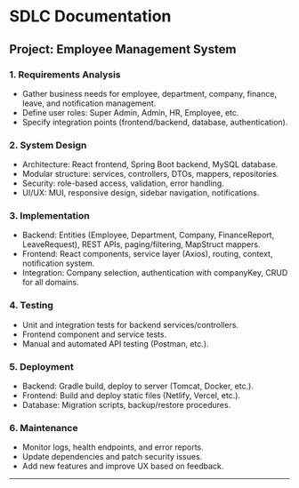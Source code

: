 # SDLC Documentation

## Project: Employee Management System

### 1. Requirements Analysis
- Gather business needs for employee, department, company, finance, leave, and notification management.
- Define user roles: Super Admin, Admin, HR, Employee, etc.
- Specify integration points (frontend/backend, database, authentication).

### 2. System Design
- Architecture: React frontend, Spring Boot backend, MySQL database.
- Modular structure: services, controllers, DTOs, mappers, repositories.
- Security: role-based access, validation, error handling.
- UI/UX: MUI, responsive design, sidebar navigation, notifications.

### 3. Implementation
- Backend: Entities (Employee, Department, Company, FinanceReport, LeaveRequest), REST APIs, paging/filtering, MapStruct mappers.
- Frontend: React components, service layer (Axios), routing, context, notification system.
- Integration: Company selection, authentication with companyKey, CRUD for all domains.

### 4. Testing
- Unit and integration tests for backend services/controllers.
- Frontend component and service tests.
- Manual and automated API testing (Postman, etc.).

### 5. Deployment
- Backend: Gradle build, deploy to server (Tomcat, Docker, etc.).
- Frontend: Build and deploy static files (Netlify, Vercel, etc.).
- Database: Migration scripts, backup/restore procedures.

### 6. Maintenance
- Monitor logs, health endpoints, and error reports.
- Update dependencies and patch security issues.
- Add new features and improve UX based on feedback.

---
